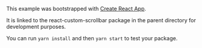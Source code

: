 This example was bootstrapped with [Create React App](https://github.com/facebook/create-react-app).

It is linked to the react-custom-scrollbar package in the parent directory for development purposes.

You can run `yarn install` and then `yarn start` to test your package.
